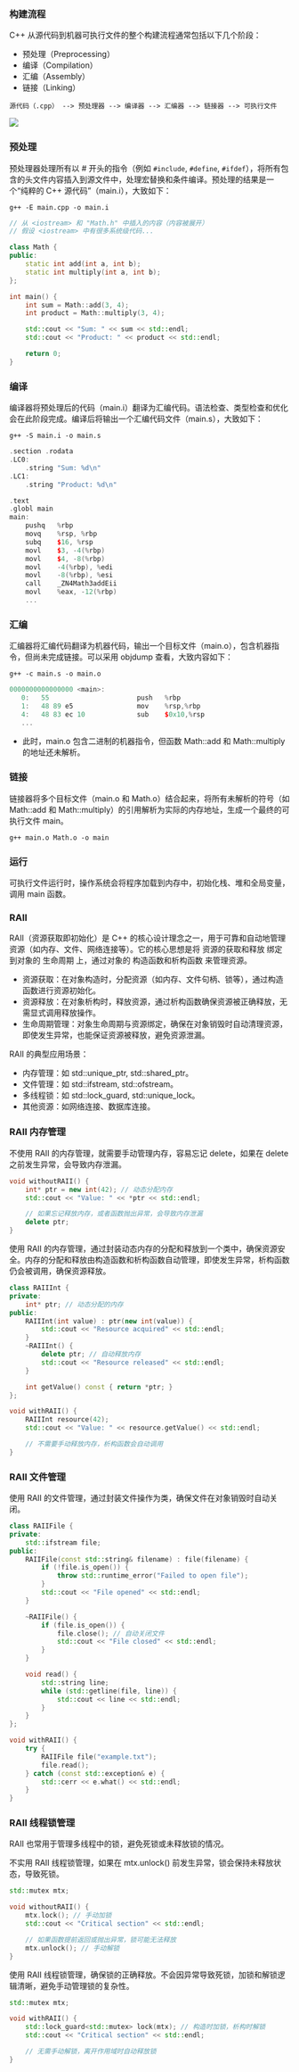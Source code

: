 ### 构建流程

C++ 从源代码到机器可执行文件的整个构建流程通常包括以下几个阶段：

- 预处理（Preprocessing）
- 编译（Compilation）
- 汇编（Assembly）
- 链接（Linking）

```
源代码（.cpp） --> 预处理器 --> 编译器 --> 汇编器 --> 链接器 --> 可执行文件
```

![](https://note-sun.oss-cn-shanghai.aliyuncs.com/image/202412081337654.png)

### 预处理

预处理器处理所有以 # 开头的指令（例如 `#include`, `#define`, `#ifdef`），将所有包含的头文件内容插入到源文件中，处理宏替换和条件编译。预处理的结果是一个“纯粹的 C++ 源代码”（main.i），大致如下：

```shell
g++ -E main.cpp -o main.i
```

```cpp
// 从 <iostream> 和 "Math.h" 中插入的内容（内容被展开）
// 假设 <iostream> 中有很多系统级代码...

class Math {
public:
    static int add(int a, int b);
    static int multiply(int a, int b);
};

int main() {
    int sum = Math::add(3, 4);
    int product = Math::multiply(3, 4);

    std::cout << "Sum: " << sum << std::endl;
    std::cout << "Product: " << product << std::endl;

    return 0;
}
```

### 编译

编译器将预处理后的代码（main.i）翻译为汇编代码。语法检查、类型检查和优化会在此阶段完成。编译后将输出一个汇编代码文件（main.s），大致如下：

```shell
g++ -S main.i -o main.s
```

```cpp
.section .rodata
.LC0:
    .string "Sum: %d\n"
.LC1:
    .string "Product: %d\n"

.text
.globl main
main:
    pushq   %rbp
    movq    %rsp, %rbp
    subq    $16, %rsp
    movl    $3, -4(%rbp)
    movl    $4, -8(%rbp)
    movl    -4(%rbp), %edi
    movl    -8(%rbp), %esi
    call    _ZN4Math3addEii
    movl    %eax, -12(%rbp)
    ...
```

### 汇编

汇编器将汇编代码翻译为机器代码，输出一个目标文件（main.o），包含机器指令，但尚未完成链接。可以采用 objdump 查看，大致内容如下：

```shell
g++ -c main.s -o main.o
```

```cpp
0000000000000000 <main>:
   0:   55                      push   %rbp
   1:   48 89 e5                mov    %rsp,%rbp
   4:   48 83 ec 10             sub    $0x10,%rsp
   ...
```

- 此时，main.o 包含二进制的机器指令，但函数 Math::add 和 Math::multiply 的地址还未解析。

### 链接

链接器将多个目标文件（main.o 和 Math.o）结合起来，将所有未解析的符号（如 Math::add 和 Math::multiply）的引用解析为实际的内存地址，生成一个最终的可执行文件 main。

```shell
g++ main.o Math.o -o main
```

### 运行

可执行文件运行时，操作系统会将程序加载到内存中，初始化栈、堆和全局变量，调用 main 函数。

### RAII

RAII（资源获取即初始化）是 C++ 的核心设计理念之一，用于可靠和自动地管理资源（如内存、文件、网络连接等）。它的核心思想是将 资源的获取和释放 绑定到对象的 生命周期 上，通过对象的 构造函数和析构函数 来管理资源。

- 资源获取：在对象构造时，分配资源（如内存、文件句柄、锁等），通过构造函数进行资源初始化。
- 资源释放：在对象析构时，释放资源，通过析构函数确保资源被正确释放，无需显式调用释放操作。
- 生命周期管理：对象生命周期与资源绑定，确保在对象销毁时自动清理资源，即使发生异常，也能保证资源被释放，避免资源泄漏。

RAII 的典型应用场景：

- 内存管理：如 std::unique_ptr, std::shared_ptr。
- 文件管理：如 std::ifstream, std::ofstream。
- 多线程锁：如 std::lock_guard, std::unique_lock。
- 其他资源：如网络连接、数据库连接。

### RAII 内存管理

不使用 RAII 的内存管理，就需要手动管理内存，容易忘记 delete，如果在 delete 之前发生异常，会导致内存泄漏。

```cpp
void withoutRAII() {
    int* ptr = new int(42); // 动态分配内存
    std::cout << "Value: " << *ptr << std::endl;

    // 如果忘记释放内存，或者函数抛出异常，会导致内存泄漏
    delete ptr;
}
```

使用 RAII 的内存管理，通过封装动态内存的分配和释放到一个类中，确保资源安全。内存的分配和释放由构造函数和析构函数自动管理，即使发生异常，析构函数仍会被调用，确保资源释放。

```cpp
class RAIIInt {
private:
    int* ptr; // 动态分配的内存
public:
    RAIIInt(int value) : ptr(new int(value)) {
        std::cout << "Resource acquired" << std::endl;
    }
    ~RAIIInt() {
        delete ptr; // 自动释放内存
        std::cout << "Resource released" << std::endl;
    }

    int getValue() const { return *ptr; }
};

void withRAII() {
    RAIIInt resource(42);
    std::cout << "Value: " << resource.getValue() << std::endl;

    // 不需要手动释放内存，析构函数会自动调用
}
```

### RAII 文件管理

使用 RAII 的文件管理，通过封装文件操作为类，确保文件在对象销毁时自动关闭。

```cpp
class RAIIFile {
private:
    std::ifstream file;
public:
    RAIIFile(const std::string& filename) : file(filename) {
        if (!file.is_open()) {
            throw std::runtime_error("Failed to open file");
        }
        std::cout << "File opened" << std::endl;
    }

    ~RAIIFile() {
        if (file.is_open()) {
            file.close(); // 自动关闭文件
            std::cout << "File closed" << std::endl;
        }
    }

    void read() {
        std::string line;
        while (std::getline(file, line)) {
            std::cout << line << std::endl;
        }
    }
};

void withRAII() {
    try {
        RAIIFile file("example.txt");
        file.read();
    } catch (const std::exception& e) {
        std::cerr << e.what() << std::endl;
    }
}
```

### RAII 线程锁管理

RAII 也常用于管理多线程中的锁，避免死锁或未释放锁的情况。

不实用 RAII 线程锁管理，如果在 mtx.unlock() 前发生异常，锁会保持未释放状态，导致死锁。

```cpp
std::mutex mtx;

void withoutRAII() {
    mtx.lock(); // 手动加锁
    std::cout << "Critical section" << std::endl;

    // 如果函数提前返回或抛出异常，锁可能无法释放
    mtx.unlock(); // 手动解锁
}
```

使用 RAII 线程锁管理，确保锁的正确释放。不会因异常导致死锁，加锁和解锁逻辑清晰，避免手动管理锁的复杂性。

```cpp
std::mutex mtx;

void withRAII() {
    std::lock_guard<std::mutex> lock(mtx); // 构造时加锁，析构时解锁
    std::cout << "Critical section" << std::endl;

    // 无需手动解锁，离开作用域时自动释放锁
}
```

